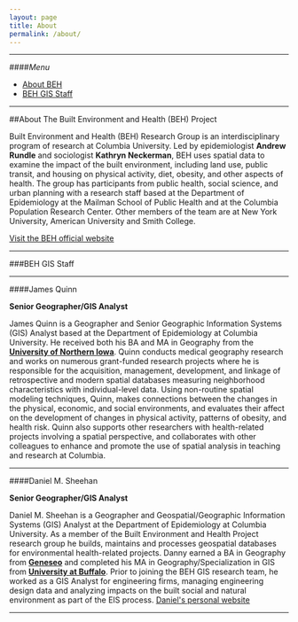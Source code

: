 ```yaml
---
layout: page
title: About
permalink: /about/
---
```


<!--This is the base Jekyll theme. You can find out more info about customizing your Jekyll theme, as well as basic Jekyll usage documentation at [jekyllrb.com](http://jekyllrb.com/)

You can find the source code for the Jekyll new theme at: [github.com/jglovier/jekyll-new](https://github.com/jglovier/jekyll-new)

You can find the source code for Jekyll at [github.com/jekyll/jekyll](https://github.com/jekyll/jekyll)
-->

---

####<a name="top"></a>*Menu*
* [About BEH](#info)
* [BEH GIS Staff](#staff)
<!--* [Teaching and GIS Training](#teaching)-->

<!-- * [Publications](#pubs)
* [Contact](#contact) -->



<!-----

The Built Environment and Health Project has two Geographers/GIS Analysts at Columbia University, Department of Epidemiology.-->
---

##<a name="info"></a>About The Built Environment and Health (BEH) Project

Built Environment and Health (BEH) Research Group is an interdisciplinary program of research at Columbia University. Led by epidemiologist **Andrew Rundle** and sociologist **Kathryn Neckerman**, BEH uses spatial data to examine the impact of the built environment, including land use, public transit, and housing on physical activity, diet, obesity, and other aspects of health. The group has participants from public health, social science, and urban planning with a research staff based at the Department of Epidemiology at the Mailman School of Public Health and at the Columbia Population Research Center.  Other members of the team are at New York University, American University and Smith College.

[Visit the BEH official website](http://beh.columbia.edu/)

---

###<a name="staff"></a>BEH GIS Staff

---

####James Quinn

**Senior Geographer/GIS Analyst**

James Quinn is a Geographer and Senior Geographic Information Systems (GIS) Analyst based at the Department of Epidemiology at Columbia University. He received both his BA and MA in Geography from the [**University of Northern Iowa**](http://www.uni.edu/csbs/geography/). Quinn conducts medical geography research and works on numerous grant-funded research projects where he is responsible for the acquisition, management, development, and linkage of retrospective and modern spatial databases measuring neighborhood characteristics with individual-level data. Using non-routine spatial modeling techniques, Quinn, makes connections between the changes in the physical, economic, and social environments, and evaluates their affect on the development of changes in physical activity, patterns of obesity, and health risk. Quinn also supports other researchers with health-related projects involving a spatial perspective, and collaborates with other colleagues to enhance and promote the use of spatial analysis in teaching and research at Columbia.

---

####Daniel M. Sheehan

**Senior Geographer/GIS Analyst**

Daniel M. Sheehan is a Geographer and Geospatial/Geographic Information Systems (GIS) Analyst at the Department of Epidemiology at Columbia University. As a member of the Built Environment and Health Project research group he builds, maintains and processes geospatial databases for environmental health-related projects. Danny earned a BA in Geography from [**Geneseo**](http://www.geneseo.edu/geography) and completed his MA in Geography/Specialization in GIS from [**University at Buffalo**](http://www.buffalo.edu/cas/geography.html). Prior to joining the BEH GIS research team, he worked as a GIS Analyst for engineering firms, managing engineering design data and analyzing impacts on the built social and natural environment as part of the EIS process.
[Daniel's personal website](http://nygeog.com)

---

<!--##<a name="pubs"></a>Publications
* [Google Scholar](http://scholar.google.com/citations?user=K6iTYsUAAAAJ&hl=en)

Add List of publications.

----->

<!--
##<a name="contact"></a>Contact
Send me an [email](mailto:daniel.martin.sheehan@gmail.com).

----->



<!--##<a name="teaching"></a>Teaching and GIS Training
Contact the BEH GIS Group for training and teaching Geographic Information Systems (GIS) or see the [GIS course available at EPIC 2015](https://cuepisummer.org/course/geographic-information-systems). -->







